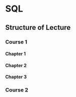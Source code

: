 # SQL

## Structure of Lecture

### Course 1
#### Chapter 1
#### Chapter 2
#### Chapter 3




### Course 2